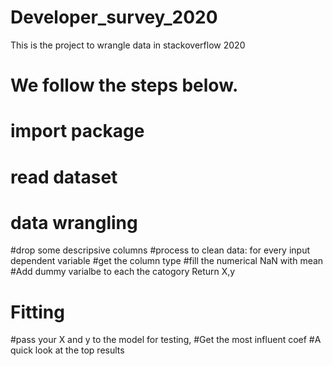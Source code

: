 # Developer_survey_2020
 This is the project to wrangle data in stackoverflow 2020
# We follow the steps below.

# import package
# read dataset

# data wrangling
 #drop some descripsive columns
 #process to clean data: for every input dependent variable
  #get the column type 
  #fill the numerical NaN with mean
  #Add dummy varialbe to each the catogory
 Return X,y


# Fitting
 #pass your X and y to the model for testing, 
 #Get the most influent coef
 #A quick look at the top results
